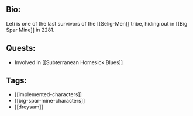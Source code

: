 ## Bio:

Leti is one of the last survivors of the [[Selig-Men]] tribe, hiding out in [[Big Spar Mine]] in 2281.

## Quests:

- Involved in [[Subterranean Homesick Blues]]

## Tags:

- [[implemented-characters]]
- [[big-spar-mine-characters]]
- [[dreysam]]